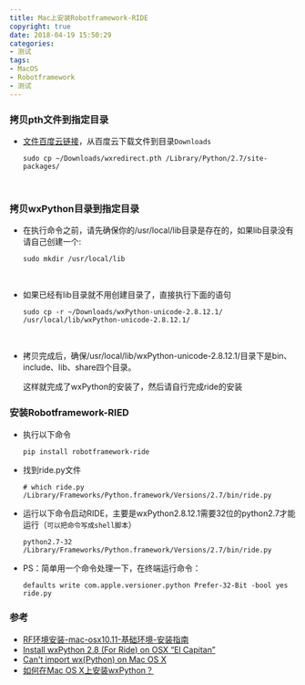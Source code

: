 ```yaml
---
title: Mac上安装Robotframework-RIDE
copyright: true
date: 2018-04-19 15:50:29
categories:
- 测试
tags:
- MacOS
- Robotframework
- 测试
---
```


### 拷贝pth文件到指定目录

- [文件百度云链接](https://pan.baidu.com/s/1Ud2oGuTIdrj01z_SZZJkUg)，从百度云下载文件到目录`Downloads`

  ```
  sudo cp ~/Downloads/wxredirect.pth /Library/Python/2.7/site-packages/
  ```

  ​
<!--more-->
### 拷贝wxPython目录到指定目录

- 在执行命令之前，请先确保你的/usr/local/lib目录是存在的，如果lib目录没有请自己创建一个:

  ```
  sudo mkdir /usr/local/lib
  ```

  ​

- 如果已经有lib目录就不用创建目录了，直接执行下面的语句

  ```
  sudo cp -r ~/Downloads/wxPython-unicode-2.8.12.1/ /usr/local/lib/wxPython-unicode-2.8.12.1/
  ```

  ​

- 拷贝完成后，确保/usr/local/lib/wxPython-unicode-2.8.12.1/目录下是bin、include、lib、share四个目录。

  这样就完成了wxPython的安装了，然后请自行完成ride的安装

### 安装Robotframework-RIED

- 执行以下命令

  ```
  pip install robotframework-ride
  ```

- 找到ride.py文件

  ```
  # which ride.py
  /Library/Frameworks/Python.framework/Versions/2.7/bin/ride.py
  ```

- 运行以下命令启动RIDE，主要是wxPython2.8.12.1需要32位的python2.7才能运行（`可以把命令写成shell脚本`）

  ```
  python2.7-32 /Library/Frameworks/Python.framework/Versions/2.7/bin/ride.py
  ```

- PS：简单用一个命令处理一下，在终端运行命令：

  ```
  defaults write com.apple.versioner.python Prefer-32-Bit -bool yes
  ride.py
  ```

### 参考

- [RF环境安装-mac-osx10.11-基础环境-安装指南](https://mp.weixin.qq.com/s?__biz=MjM5NTA3MDgyNg==&mid=2656981250&idx=1&sn=81e3df021485c663055deb963268e269&mpshare=1&scene=23&srcid=0419HYAgfYZogU41vorKxNOs%23rd)
- [Install wxPython 2.8 (For Ride) on OSX “El Capitan”](https://stackoverflow.com/questions/33134896/install-wxpython-2-8-for-ride-on-osx-el-capitan)
- [Can't import wx(Python) on Mac OS X](https://stackoverflow.com/questions/4798759/cant-import-wxpython-on-mac-os-x)
- [如何在Mac OS X上安装wxPython？](https://codeday.me/bug/20180319/146126.html)

